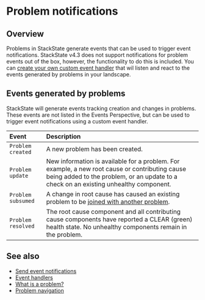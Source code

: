 # Problem notifications

## Overview

Problems in StackState generate events that can be used to trigger event notifications. StackState v4.3 does not support notifications for problem events out of the box, however, the functionality to do this is included. You can [create your own custom event handler](/configure/topology/event-handlers.md#create-a-custom-event-handler-function) that wil listen and react to the events generated by problems in your landscape.

## Events generated by problems

StackState will generate events tracking creation and changes in problems. These events are not listed in the Events Perspective, but can be used to trigger event notifications using a custom event handler.

| Event | Description |
|:---|:---|
| `Problem created` | A new problem has been created. |
| `Problem update` | New information is available for a problem. For example, a new root cause or contributing cause being added to the problem, or an update to a check on an existing unhealthy component. |
| `Problem subsumed` | A change in root cause has caused an existing problem to be [joined with another problem](#two-problems-one-root-cause). |
| `Problem resolved` | The root cause component and all contributing cause components have reported a CLEAR (green) health state. No unhealthy components remain in the problem. | 


## See also

- [Send event notifications](/use/health-state-and-event-notifications/send-event-notifications.md)
- [Event handlers](/configure/topology/event-handlers.md)
- [What is a problem?](/use/problems/problems.md)
- [Problem navigation](/use/problems/problem_navigation.md)